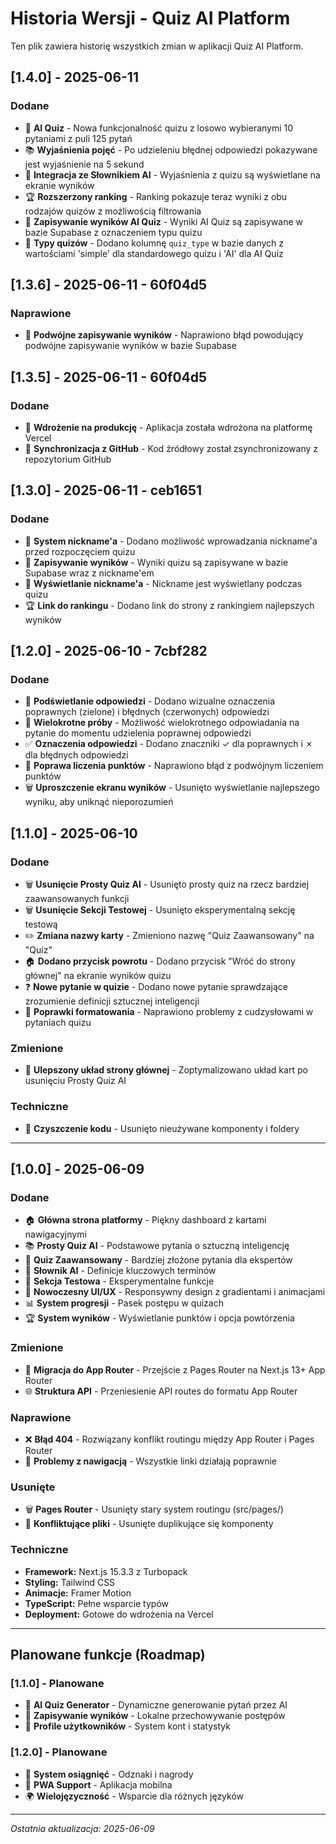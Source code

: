 # Historia Wersji - Quiz AI Platform

Ten plik zawiera historię wszystkich zmian w aplikacji Quiz AI Platform.

## [1.4.0] - 2025-06-11

### Dodane
- 🤖 **AI Quiz** - Nowa funkcjonalność quizu z losowo wybieranymi 10 pytaniami z puli 125 pytań
- 📚 **Wyjaśnienia pojęć** - Po udzieleniu błędnej odpowiedzi pokazywane jest wyjaśnienie na 5 sekund
- 🎁 **Integracja ze Słownikiem AI** - Wyjaśnienia z quizu są wyświetlane na ekranie wyników
- 🏆 **Rozszerzony ranking** - Ranking pokazuje teraz wyniki z obu rodzajów quizów z możliwością filtrowania
- 💾 **Zapisywanie wyników AI Quiz** - Wyniki AI Quiz są zapisywane w bazie Supabase z oznaczeniem typu quizu
- 📝 **Typy quizów** - Dodano kolumnę `quiz_type` w bazie danych z wartościami 'simple' dla standardowego quizu i 'AI' dla AI Quiz

## [1.3.6] - 2025-06-11 - 60f04d5

### Naprawione
- 🐛 **Podwójne zapisywanie wyników** - Naprawiono błąd powodujący podwójne zapisywanie wyników w bazie Supabase

## [1.3.5] - 2025-06-11 - 60f04d5

### Dodane
- 🚀 **Wdrożenie na produkcję** - Aplikacja została wdrożona na platformę Vercel
- 🔄 **Synchronizacja z GitHub** - Kod źródłowy został zsynchronizowany z repozytorium GitHub

## [1.3.0] - 2025-06-11 - ceb1651

### Dodane
- 👤 **System nickname'a** - Dodano możliwość wprowadzania nickname'a przed rozpoczęciem quizu
- 💾 **Zapisywanie wyników** - Wyniki quizu są zapisywane w bazie Supabase wraz z nickname'em
- 🌟 **Wyświetlanie nickname'a** - Nickname jest wyświetlany podczas quizu
- 🏆 **Link do rankingu** - Dodano link do strony z rankingiem najlepszych wyników

## [1.2.0] - 2025-06-10 - 7cbf282

### Dodane
- 🎨 **Podświetlanie odpowiedzi** - Dodano wizualne oznaczenia poprawnych (zielone) i błędnych (czerwonych) odpowiedzi
- 🔄 **Wielokrotne próby** - Możliwość wielokrotnego odpowiadania na pytanie do momentu udzielenia poprawnej odpowiedzi
- ✅ **Oznaczenia odpowiedzi** - Dodano znaczniki ✓ dla poprawnych i ✗ dla błędnych odpowiedzi
- 🐛 **Poprawa liczenia punktów** - Naprawiono błąd z podwójnym liczeniem punktów
- 🗑️ **Uproszczenie ekranu wyników** - Usunięto wyświetlanie najlepszego wyniku, aby uniknąć nieporozumień

## [1.1.0] - 2025-06-10

### Dodane
- 🗑️ **Usunięcie Prosty Quiz AI** - Usunięto prosty quiz na rzecz bardziej zaawansowanych funkcji
- 🗑️ **Usunięcie Sekcji Testowej** - Usunięto eksperymentalną sekcję testową
- ✏️ **Zmiana nazwy karty** - Zmieniono nazwę "Quiz Zaawansowany" na "Quiz"
- 🏠 **Dodano przycisk powrotu** - Dodano przycisk "Wróć do strony głównej" na ekranie wyników quizu
- ❓ **Nowe pytanie w quizie** - Dodano nowe pytanie sprawdzające zrozumienie definicji sztucznej inteligencji
- 🐛 **Poprawki formatowania** - Naprawiono problemy z cudzysłowami w pytaniach quizu

### Zmienione
- 🎨 **Ulepszony układ strony głównej** - Zoptymalizowano układ kart po usunięciu Prosty Quiz AI

### Techniczne
- 🧹 **Czyszczenie kodu** - Usunięto nieużywane komponenty i foldery

---

## [1.0.0] - 2025-06-09

### Dodane
- 🏠 **Główna strona platformy** - Piękny dashboard z kartami nawigacyjnymi
- 📚 **Prosty Quiz AI** - Podstawowe pytania o sztuczną inteligencję
- 🚀 **Quiz Zaawansowany** - Bardziej złożone pytania dla ekspertów
- 📖 **Słownik AI** - Definicje kluczowych terminów
- 🧪 **Sekcja Testowa** - Eksperymentalne funkcje
- 🎨 **Nowoczesny UI/UX** - Responsywny design z gradientami i animacjami
- 📊 **System progresji** - Pasek postępu w quizach
- 🏆 **System wyników** - Wyświetlanie punktów i opcja powtórzenia

### Zmienione
- 🔄 **Migracja do App Router** - Przejście z Pages Router na Next.js 13+ App Router
- 🌐 **Struktura API** - Przeniesienie API routes do formatu App Router

### Naprawione
- ❌ **Błąd 404** - Rozwiązany konflikt routingu między App Router i Pages Router
- 🔧 **Problemy z nawigacją** - Wszystkie linki działają poprawnie

### Usunięte
- 🗑️ **Pages Router** - Usunięty stary system routingu (src/pages/)
- 🧹 **Konfliktujące pliki** - Usunięte duplikujące się komponenty

### Techniczne
- **Framework:** Next.js 15.3.3 z Turbopack
- **Styling:** Tailwind CSS
- **Animacje:** Framer Motion
- **TypeScript:** Pełne wsparcie typów
- **Deployment:** Gotowe do wdrożenia na Vercel

---

## Planowane funkcje (Roadmap)

### [1.1.0] - Planowane
- 🤖 **AI Quiz Generator** - Dynamiczne generowanie pytań przez AI
- 💾 **Zapisywanie wyników** - Lokalne przechowywanie postępów
- 👤 **Profile użytkowników** - System kont i statystyk

### [1.2.0] - Planowane  
- 🏅 **System osiągnięć** - Odznaki i nagrody
- 📱 **PWA Support** - Aplikacja mobilna
- 🌍 **Wielojęzyczność** - Wsparcie dla różnych języków

---

*Ostatnia aktualizacja: 2025-06-09*
